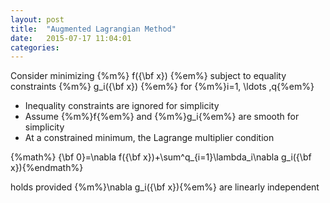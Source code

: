 ```yaml
---
layout: post
title:  "Augmented Lagrangian Method"
date:   2015-07-17 11:04:01
categories:
---
```


Consider minimizing {%m%} f({\bf x}) {%em%} subject to equality constraints {%m%} g_i({\bf x}) {%em%} for {%m%}i=1, \ldots ,q{%em%}

+ Inequality constraints are ignored for simplicity
+ Assume {%m%}f{%em%} and {%m%}g_i{%em%} are smooth for simplicity
+ At a constrained minimum, the Lagrange multiplier condition

<!--more-->

{%math%} {\bf 0}=\nabla f({\bf x})+\sum^q_{i=1}\lambda_i\nabla g_i({\bf x}){%endmath%}

holds provided {%m%}\nabla g_i({\bf x}){%em%} are linearly independent
